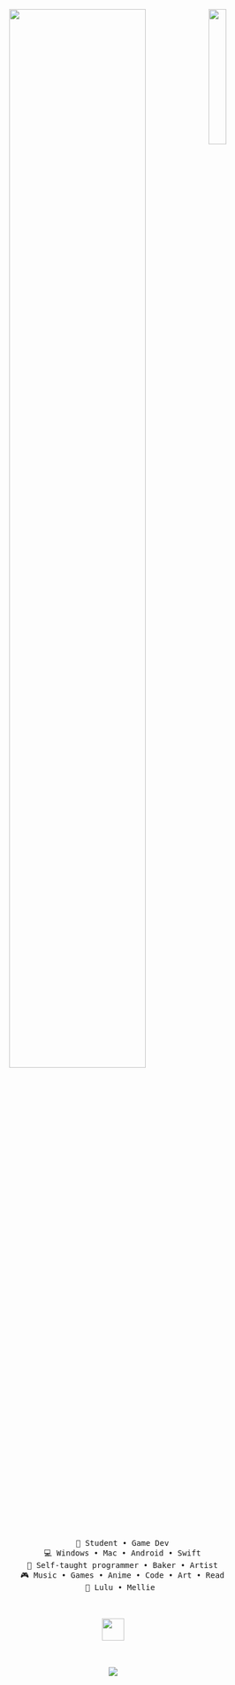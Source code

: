 <div align="center">
<img src="https://github.com/user-attachments/assets/48d80143-bac7-445c-877f-736a46036ed8" width="25%" align="right" />
<img src="https://readme-typing-svg.demolab.com?font=Inconsolata&weight=500&size=50&duration=4000&pause=300&color=A7A459&center=true&vCenter=true&multiline=true&repeat=false&random=false&width=1300&height=140&lines=Hello+there!+This+is+Fish;+a+gamer;+goblin;+and+wannabe+developer!" width="70%" />
<br><br>
<pre>
    💼 Student • Game Dev
    💻 Windows • Mac • Android • Swift
    📖 Self-taught programmer • Baker • Artist
    🎮 Music • Games • Anime • Code • Art • Read
    🐾 Lulu • Mellie 
</pre>
<br><br>
<img src="https://github.com/user-attachments/assets/2266f404-67cd-4b8e-80ab-2d007fe42f84" height="40" />
<br><br><br>
    
[![](https://img.shields.io/badge/linkedin-0a66c2)](http://linkedin.com/in/ingridrosselis)
</div>
